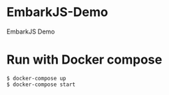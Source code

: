 # EmbarkJS-Demo
EmbarkJS Demo

# Run with Docker compose
```
$ docker-compose up
$ docker-compose start
```
